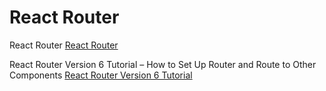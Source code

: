 # React Router

React Router [React Router](https://reactrouter.com/en/main)

React Router Version 6 Tutorial – How to Set Up Router and Route to Other Components [React Router Version 6 Tutorial](https://www.freecodecamp.org/news/how-to-use-react-router-version-6/#:~:text=To%20install%20React%20Router%2C%20all,%2Drouter%2Ddom%406%20.)

